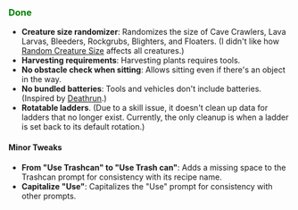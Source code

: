 ### <span style="color: green;">Done</span>
- **Creature size randomizer**: Randomizes the size of Cave Crawlers, Lava Larvas, Bleeders, Rockgrubs, Blighters, and Floaters. (I didn't like how [Random Creature Size](https://www.nexusmods.com/subnautica/mods/138) affects all creatures.)
- **Harvesting requirements**: Harvesting plants requires tools.
- **No obstacle check when sitting**: Allows sitting even if there's an object in the way.
- **No bundled batteries**: Tools and vehicles don't include batteries. (Inspired by [Deathrun](https://www.nexusmods.com/subnautica/mods/1495).)
- **Rotatable ladders**. (Due to a skill issue, it doesn't clean up data for ladders that no longer exist. Currently, the only cleanup is when a ladder is set back to its default rotation.)
#### Minor Tweaks
- **From "Use Trashcan" to "Use Trash can"**: Adds a missing space to the Trashcan prompt for consistency with its recipe name.
- **Capitalize "Use"**: Capitalizes the "Use" prompt for consistency with other prompts.